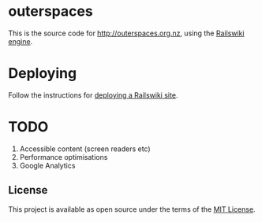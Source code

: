 outerspaces
===========

This is the source code for http://outerspaces.org.nz, using the [Railswiki engine](https://github.com/soundasleep/railswiki/).

# Deploying

Follow the instructions for [deploying a Railswiki site](https://github.com/soundasleep/railswiki/blob/master/DEPLOY.md).

# TODO

1. Accessible content (screen readers etc)
1. Performance optimisations
1. Google Analytics

## License

This project is available as open source under the terms of the [MIT License](http://opensource.org/licenses/MIT).

